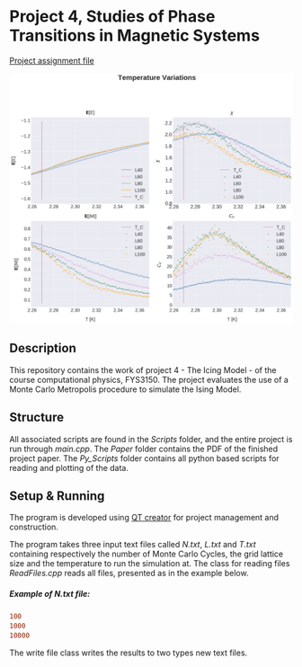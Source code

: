 # Project 4, Studies of Phase Transitions in Magnetic Systems
[Project assignment file](https://github.com/CompPhysics/ComputationalPhysics/blob/master/doc/Projects/2019/Project4/pdf/Project4.pdf)

![Image](https://github.com/OlineRanum/FYS3150/blob/master/Project_4/Paper/Figures/plot5.png)


## Description

This repository contains the work of project 4 - The Icing Model - of the course computational 
physics, FYS3150. The project evaluates the use of a Monte Carlo Metropolis procedure to simulate the Ising Model. 


## Structure

All associated scripts are found in the _Scripts_ folder, and the entire project is run through _main.cpp_. The _Paper_ folder contains the PDF of the finished project paper. The _Py_Scripts_ folder contains all python based scripts for reading and plotting of the data. 

## Setup & Running 

The program is developed using [QT creator](https://www.qt.io/download) for project management and construction.

The program takes three input text files called _N.txt_, _L.txt_ and _T.txt_ containing respectively the number of Monte Carlo Cycles, the grid lattice size and the temperature to run the simulation at. The class for reading files _ReadFiles.cpp_ reads all files, presented as in the example below.  

##### Example of _N.txt_ file:
```diff
100
1000
10000
```
The write file class writes the results to two types new text files.

